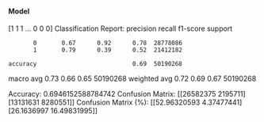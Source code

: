 #### Model
[1 1 1 ... 0 0 0]
Classification Report:
              precision    recall  f1-score   support

           0       0.67      0.92      0.78  28778086
           1       0.79      0.39      0.52  21412182

    accuracy                           0.69  50190268
   macro avg       0.73      0.66      0.65  50190268
weighted avg       0.72      0.69      0.67  50190268

Accuracy: 0.6946152588784742
Confusion Matrix:
[[26582375  2195711]
 [13131631  8280551]]
Confusion Matrix (%):
[[52.96320593  4.37477441]
 [26.1636997  16.49831995]]
